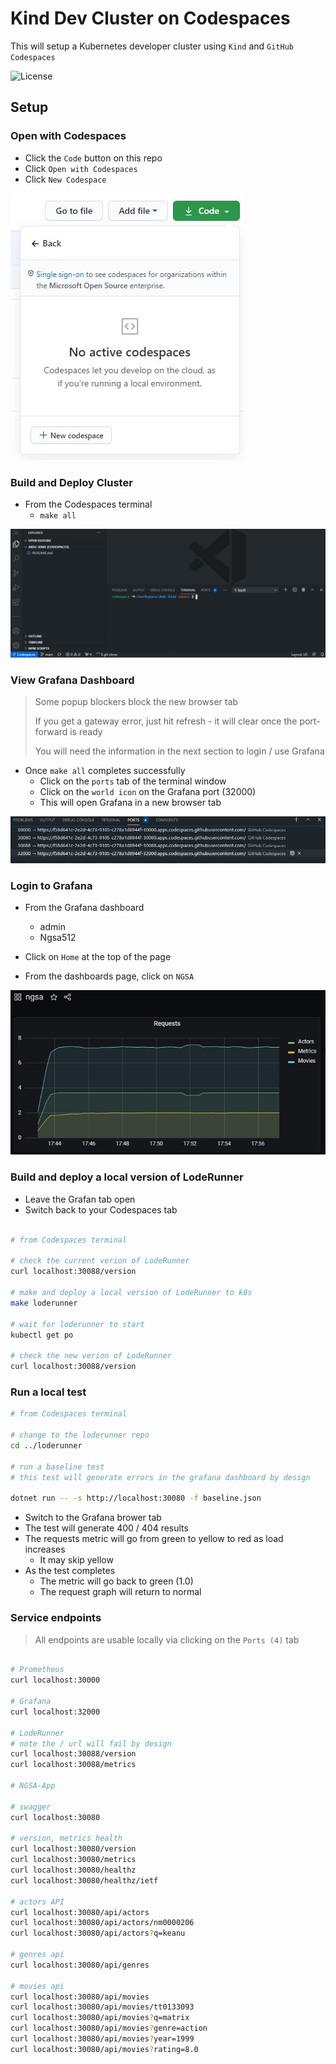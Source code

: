 # Kind Dev Cluster on Codespaces

This will setup a Kubernetes developer cluster using `Kind` and `GitHub Codespaces`

![License](https://img.shields.io/badge/license-MIT-green.svg)

## Setup

### Open with Codespaces

- Click the `Code` button on this repo
- Click `Open with Codespaces`
- Click `New Codespace`

![Create Codespace](./images/OpenWithCodespaces.jpg)

### Build and Deploy Cluster

- From the Codespaces terminal
  - `make all`

![Running Codespace](./images/RunningCodespace.jpg)

### View Grafana Dashboard

> Some popup blockers block the new browser tab
>
> If you get a gateway error, just hit refresh - it will clear once the port-forward is ready
>
> You will need the information in the next section to login / use Grafana

- Once `make all` completes successfully
  - Click on the `ports` tab of the terminal window
  - Click on the `world icon` on the Grafana port (32000)
  - This will open Grafana in a new browser tab

![Codespace Ports](./images/CodespacePorts.jpg)

### Login to Grafana

- From the Grafana dashboard
  - admin
  - Ngsa512

- Click on `Home` at the top of the page
- From the dashboards page, click on `NGSA`

![Grafana](./images/Grafana.jpg)

### Build and deploy a local version of LodeRunner

- Leave the Grafan tab open
- Switch back to your Codespaces tab

```bash

# from Codespaces terminal

# check the current verion of LodeRunner
curl localhost:30088/version

# make and deploy a local version of LodeRunner to k8s
make loderunner

# wait for loderunner to start
kubectl get po

# check the new verion of LodeRunner
curl localhost:30088/version

```

### Run a local test

```bash
# from Codespaces terminal

# change to the loderunner repo
cd ../loderunner

# run a baseline test
# this test will generate errors in the grafana dashboard by design

dotnet run -- -s http://localhost:30080 -f baseline.json

```

- Switch to the Grafana brower tab
- The test will generate 400 / 404 results
- The requests metric will go from green to yellow to red as load increases
  - It may skip yellow
- As the test completes
  - The metric will go back to green (1.0)
  - The request graph will return to normal

### Service endpoints

> All endpoints are usable locally via clicking on the `Ports (4)` tab

```bash

# Prometheus
curl localhost:30000

# Grafana
curl localhost:32000

# LodeRunner
# note the / url will fail by design
curl localhost:30088/version
curl localhost:30088/metrics

# NGSA-App

# swagger
curl localhost:30080

# version, metrics health
curl localhost:30080/version
curl localhost:30080/metrics
curl localhost:30080/healthz
curl localhost:30080/healthz/ietf

# actors API
curl localhost:30080/api/actors
curl localhost:30080/api/actors/nm0000206
curl localhost:30080/api/actors?q=keanu

# genres api
curl localhost:30080/api/genres

# movies api
curl localhost:30080/api/movies
curl localhost:30080/api/movies/tt0133093
curl localhost:30080/api/movies?q=matrix
curl localhost:30080/api/movies?genre=action
curl localhost:30080/api/movies?year=1999
curl localhost:30080/api/movies?rating=8.0

```
